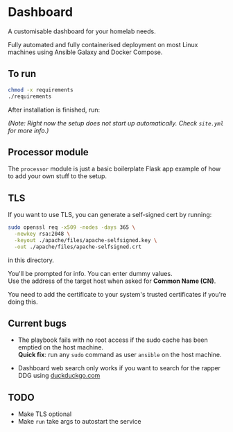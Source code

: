 # Dashboard

A customisable dashboard for your homelab needs.

Fully automated and fully containerised deployment on most Linux machines using Ansible Galaxy and Docker Compose.

## To run

```bash
chmod -x requirements
./requirements
```

After installation is finished, run:

*(Note: Right now the setup does not start up automatically. Check `site.yml` for more info.)*

## Processor module

The `processor` module is just a basic boilerplate Flask app example of how to add your own stuff to the setup.

## TLS

If you want to use TLS, you can generate a self-signed cert by running:

```bash
sudo openssl req -x509 -nodes -days 365 \
  -newkey rsa:2048 \
  -keyout ./apache/files/apache-selfsigned.key \
  -out ./apache/files/apache-selfsigned.crt
```

in this directory.

You'll be prompted for info. You can enter dummy values.  
Use the address of the target host when asked for **Common Name (CN)**.

You need to add the certificate to your system's trusted certificates if you're doing this.

## Current bugs

- The playbook fails with no root access if the sudo cache has been emptied on the host machine.  
  **Quick fix**: run any `sudo` command as user `ansible` on the host machine.

- Dashboard web search only works if you want to search for the rapper DDG using [duckduckgo.com](https://duckduckgo.com)

## TODO

- Make TLS optional  
- Make `run` take args to autostart the service
